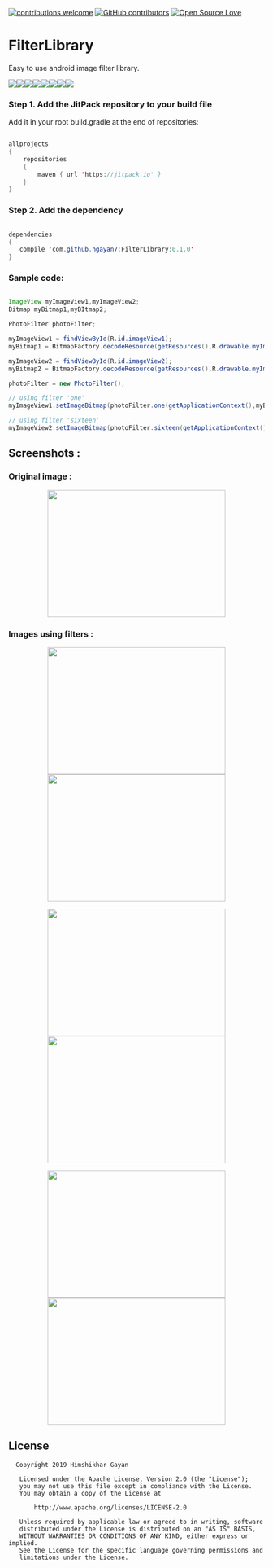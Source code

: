 [![contributions welcome](https://img.shields.io/badge/contributions-welcome-brightgreen.svg?style=flat)](https://github.com/hgayan7/FilterLibrary/issues)
[![GitHub contributors](https://img.shields.io/github/contributors/Naereen/StrapDown.js.svg)](https://github.com/hgayan7/FilterLibrary/graphs/contributors/)
[![Open Source Love](https://badges.frapsoft.com/os/v1/open-source.svg?v=103)](https://github.com/ellerbrock/open-source-badges/)


# FilterLibrary                        

Easy to use android image filter library.

[![](https://sourcerer.io/fame/hgayan7/hgayan7/FilterLibrary/images/0)](https://sourcerer.io/fame/hgayan7/hgayan7/FilterLibrary/links/0)[![](https://sourcerer.io/fame/hgayan7/hgayan7/FilterLibrary/images/1)](https://sourcerer.io/fame/hgayan7/hgayan7/FilterLibrary/links/1)[![](https://sourcerer.io/fame/hgayan7/hgayan7/FilterLibrary/images/2)](https://sourcerer.io/fame/hgayan7/hgayan7/FilterLibrary/links/2)[![](https://sourcerer.io/fame/hgayan7/hgayan7/FilterLibrary/images/3)](https://sourcerer.io/fame/hgayan7/hgayan7/FilterLibrary/links/3)[![](https://sourcerer.io/fame/hgayan7/hgayan7/FilterLibrary/images/4)](https://sourcerer.io/fame/hgayan7/hgayan7/FilterLibrary/links/4)[![](https://sourcerer.io/fame/hgayan7/hgayan7/FilterLibrary/images/5)](https://sourcerer.io/fame/hgayan7/hgayan7/FilterLibrary/links/5)[![](https://sourcerer.io/fame/hgayan7/hgayan7/FilterLibrary/images/6)](https://sourcerer.io/fame/hgayan7/hgayan7/FilterLibrary/links/6)[![](https://sourcerer.io/fame/hgayan7/hgayan7/FilterLibrary/images/7)](https://sourcerer.io/fame/hgayan7/hgayan7/FilterLibrary/links/7)

### Step 1. Add the JitPack repository to your build file

Add it in your root build.gradle at the end of repositories:
``` java

allprojects 
{
	repositories 
	{
		maven { url 'https://jitpack.io' }
	}
}
```

### Step 2. Add the dependency
 ``` java	
 
dependencies 
{
	compile 'com.github.hgayan7:FilterLibrary:0.1.0'
}
 ``` 
 
 ### Sample code:
  ``` java
  
  ImageView myImageView1,myImageView2;
  Bitmap myBitmap1,myBItmap2;
  
  PhotoFilter photoFilter;
  
  myImageView1 = findViewById(R.id.imageView1);
  myBitmap1 = BitmapFactory.decodeResource(getResources(),R.drawable.myImage1);
  
  myImageView2 = findViewById(R.id.imageView2);
  myBitmap2 = BitmapFactory.decodeResource(getResources(),R.drawable.myImage2);
  
  photoFilter = new PhotoFilter();
  
  // using filter 'one'
  myImageView1.setImageBitmap(photoFilter.one(getApplicationContext(),myBitmap1));
  
  // using filter 'sixteen'
  myImageView2.setImageBitmap(photoFilter.sixteen(getApplicationContext(),myBitmap2));
  
  ```
## Screenshots :

### Original image :


<p align="center">
  <img width="350" height="250" src="https://user-images.githubusercontent.com/29502161/50734591-55f82280-11c7-11e9-8fb9-0e1c544c73d8.jpeg">
</p>


### Images using filters :

<p align="center" >
  <img width="350" height="250" src="https://user-images.githubusercontent.com/29502161/50734598-6c05e300-11c7-11e9-82a9-321b043c38e4.jpeg" hspace="20">
  <img width="350" height="250" src="https://user-images.githubusercontent.com/29502161/50734599-6dcfa680-11c7-11e9-9b0d-b957a567610f.jpeg" hspace="20">	
</p>

<p align="center">
  <img width="350" height="250" src="https://user-images.githubusercontent.com/29502161/50734600-6f00d380-11c7-11e9-94cc-f8c8cfef3533.jpeg" hspace="20">
  <img width="350" height="250" src="https://user-images.githubusercontent.com/29502161/50734601-70320080-11c7-11e9-995a-db77b66a1012.jpeg" hspace="20">	
</p>

<p align="center">
  <img width="350" height="250" src="https://user-images.githubusercontent.com/29502161/50734604-732cf100-11c7-11e9-9fbd-1e55ddb5631e.jpeg" hspace="20">
  <img width="350" height="250" src="https://user-images.githubusercontent.com/29502161/50734603-71632d80-11c7-11e9-8cc5-c13b080a06dc.jpeg" hspace="20">	
</p>

## License

```
  Copyright 2019 Himshikhar Gayan

   Licensed under the Apache License, Version 2.0 (the "License");
   you may not use this file except in compliance with the License.
   You may obtain a copy of the License at

       http://www.apache.org/licenses/LICENSE-2.0

   Unless required by applicable law or agreed to in writing, software
   distributed under the License is distributed on an "AS IS" BASIS,
   WITHOUT WARRANTIES OR CONDITIONS OF ANY KIND, either express or implied.
   See the License for the specific language governing permissions and
   limitations under the License.
```

